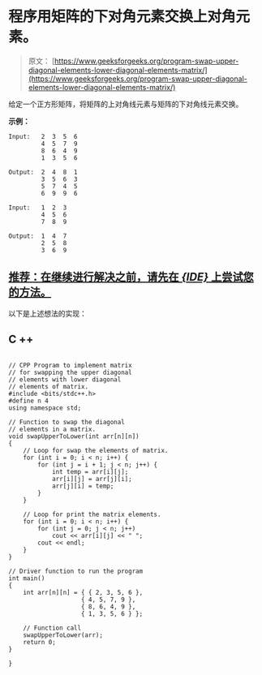 # 程序用矩阵的下对角元素交换上对角元素。

> 原文： [https://www.geeksforgeeks.org/program-swap-upper-diagonal-elements-lower-diagonal-elements-matrix/](https://www.geeksforgeeks.org/program-swap-upper-diagonal-elements-lower-diagonal-elements-matrix/)

给定一个正方形矩阵，将矩阵的上对角线元素与矩阵的下对角线元素交换。

**示例：**

```
Input:   2  3  5  6
         4  5  7  9
         8  6  4  9
         1  3  5  6

Output:  2  4  8  1
         3  5  6  3
         5  7  4  5
         6  9  9  6

Input:   1  2  3 
         4  5  6
         7  8  9

Output:  1  4  7
         2  5  8
         3  6  9

```

## [推荐：在继续进行解决之前，请先在 ***<u>{IDE}</u>*** 上尝试您的方法。](https://ide.geeksforgeeks.org/)

以下是上述想法的实现：

## C ++

```

// CPP Program to implement matrix 
// for swapping the upper diagonal 
// elements with lower diagonal  
// elements of matrix. 
#include <bits/stdc++.h> 
#define n 4 
using namespace std; 

// Function to swap the diagonal  
// elements in a matrix. 
void swapUpperToLower(int arr[n][n]) 
{ 
    // Loop for swap the elements of matrix. 
    for (int i = 0; i < n; i++) { 
        for (int j = i + 1; j < n; j++) { 
            int temp = arr[i][j]; 
            arr[i][j] = arr[j][i]; 
            arr[j][i] = temp; 
        } 
    } 

    // Loop for print the matrix elements. 
    for (int i = 0; i < n; i++) { 
        for (int j = 0; j < n; j++) 
            cout << arr[i][j] << " "; 
        cout << endl; 
    } 
} 

// Driver function to run the program 
int main() 
{ 
    int arr[n][n] = { { 2, 3, 5, 6 }, 
                    { 4, 5, 7, 9 }, 
                    { 8, 6, 4, 9 }, 
                    { 1, 3, 5, 6 } }; 

    // Function call 
    swapUpperToLower(arr); 
    return 0; 
} 

} 

```
